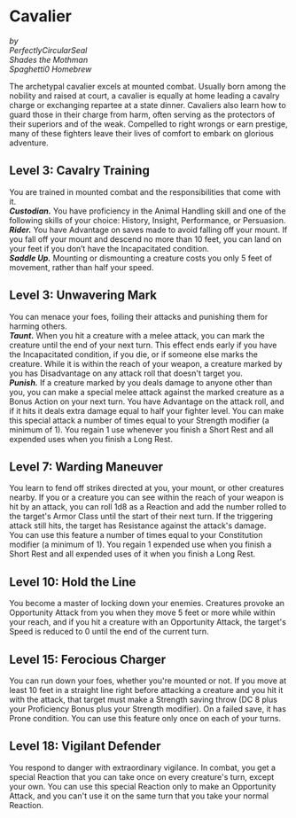 # Cavalier

*by*  
*PerfectlyCircularSeal*  
*Shades the Mothman*  
*Spaghetti0 Homebrew*  

The archetypal cavalier excels at mounted combat. Usually born among the nobility and raised at court, a cavalier is equally at home leading a cavalry charge or exchanging repartee at a state dinner. Cavaliers also learn how to guard those in their charge from harm, often serving as the protectors of their superiors and of the weak. Compelled to right wrongs or earn prestige, many of these fighters leave their lives of comfort to embark on glorious adventure.

## Level 3: Cavalry Training
You are trained in mounted combat and the responsibilities that come with it.  
***Custodian.*** You have proficiency in the Animal Handling skill and one of the following skills of your choice: History, Insight, Performance, or Persuasion.  
***Rider.*** You have Advantage on saves made to avoid falling off your mount. If you fall off your mount and descend no more than 10 feet, you can land on your feet if you don’t have the Incapacitated condition.  
***Saddle Up.*** Mounting or dismounting a creature costs you only 5 feet of movement, rather than half your speed.

## Level 3: Unwavering Mark
You can menace your foes, foiling their attacks and punishing them for harming others.  
***Taunt.*** When you hit a creature with a melee attack, you can mark the creature until the end of your next turn. This effect ends early if you have the Incapacitated condition, if you die, or if someone else marks the creature. While it is within the reach of your weapon, a creature marked by you has Disadvantage on any attack roll that doesn't target you.  
***Punish.*** If a creature marked by you deals damage to anyone other than you, you can make a special melee attack against the marked creature as a Bonus Action on your next turn. You have Advantage on the attack roll, and if it hits it deals extra damage equal to half your fighter level. You can make this special attack a number of times equal to your Strength modifier (a minimum of 1). You regain 1 use whenever you finish a Short Rest and all expended uses when you finish a Long Rest.

## Level 7: Warding Maneuver
You learn to fend off strikes directed at you, your mount, or other creatures nearby. If you or a creature you can see within the reach of your weapon is hit by an attack, you can roll 1d8 as a Reaction and add the number rolled to the target's Armor Class until the start of their next turn. If the triggering attack still hits, the target has Resistance against the attack's damage.  
You can use this feature a number of times equal to your Constitution modifier (a minimum of 1). You regain 1 expended use when you finish a Short Rest and all expended uses of it when you finish a Long Rest.

## Level 10: Hold the Line
You become a master of locking down your enemies. Creatures provoke an Opportunity Attack from you when they move 5 feet or more while within your reach, and if you hit a creature with an Opportunity Attack, the target's Speed is reduced to 0 until the end of the current turn.

## Level 15: Ferocious Charger
You can run down your foes, whether you're mounted or not. If you move at least 10 feet in a straight line right before attacking a creature and you hit it with the attack, that target must  make a Strength saving throw (DC 8 plus your Proficiency Bonus plus your Strength modifier). On a failed save, it has Prone condition. You can use this feature only once on each of your turns.

## Level 18: Vigilant Defender
You respond to danger with extraordinary vigilance. In combat, you get a special Reaction that you can take once on every creature's turn, except your own. You can use this special Reaction only to make an Opportunity Attack, and you can't use it on the same turn that you take your normal Reaction.